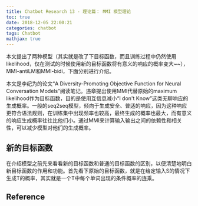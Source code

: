 ```yaml
---
title: Chatbot Research 13 - 理论篇： MMI 模型理论
toc: true
date: 2018-12-05 22:00:21
categories: chatbot
tags: Chatbot
mathjax: true
---
```


本文提出了两种模型（其实就是改了下目标函数，而且训练过程中仍然使用likelihood，仅在测试的时候使用新的目标函数将有意义的响应的概率变大~~），MMI-antiLM和MMI-bidi，下面分别进行介绍。

<!-- more -->

本文是李纪为的论文“A Diversity-Promoting Objective Function for Neural Conversation Models”阅读笔记。违章提出使用MMI代替原始的maximum likelihood作为目标函数，目的是使用互信息减小“I don't Know”这类无聊响应的生成概率。一般的seq2seq模型，倾向于生成安全、普适的响应，因为这种响应更符合语法规则，在训练集中出现频率也较高，最终生成的概率也最大，而有意义的响应生成概率往往比他们小。通过MMI来计算输入输出之间的依赖性和相关性，可以减少模型对他们的生成概率。

## 新的目标函数

在介绍模型之前先来看看新的目标函数和普通的目标函数的区别，以便清楚地明白新目标函数的作用和功能。首先看下原始的目标函数，就是在给定输入S的情况下生成T的概率，其实就是一个T中每个单词出现的条件概率的连乘。

## Reference



<script type="text/x-mathjax-config">
  MathJax.Hub.Config({
    extensions: ["tex2jax.js"],
    jax: ["input/TeX"],
    tex2jax: {
      inlineMath: [ ['$','$'], ['\\(','\\)'] ],
      displayMath: [ ['$$','$$']],
      processEscapes: true
    }
  });
</script>
<script type="text/javascript" src="https://cdn.mathjax.org/mathjax/latest/MathJax.js?config=TeX-AMS_HTML,http://myserver.com/MathJax/config/local/local.js">
</script>

